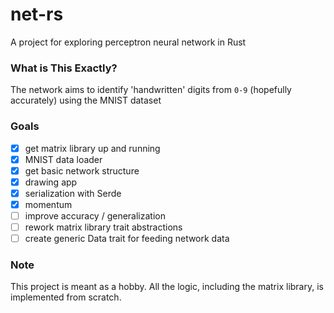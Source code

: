 # net-rs

A project for exploring perceptron neural network in Rust

### What is This Exactly?

The network aims to identify 'handwritten' digits from ```0-9``` (hopefully accurately) using the MNIST dataset

### Goals

- [x] get matrix library up and running
- [x] MNIST data loader
- [x] get basic network structure
- [x] drawing app
- [x] serialization with Serde
- [x] momentum
- [ ] improve accuracy / generalization
- [ ] rework matrix library trait abstractions
- [ ] create generic Data trait for feeding network data

### Note

This project is meant as a hobby. All the logic, including the matrix library, is implemented from scratch. 

